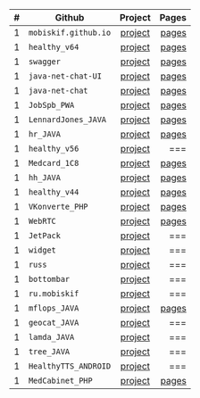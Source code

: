 |#| Github        | Project       | Pages |
|---| ------------- |:-------------:| -----:|
|1|`mobiskif.github.io`|[project](https://github.com/mobiskif/mobiskif.github.io)|[pages](https://mobiskif.github.io/)|
|1|`healthy_v64`|[project](https://github.com/mobiskif/healthy_v64)|[pages](https://mobiskif.github.io/healthy_v64/)|
|1|`swagger`|[project](https://github.com/mobiskif/swagger)|[pages](https://mobiskif.github.io/swagger/)|
|1|`java-net-chat-UI`|[project](https://github.com/mobiskif/java-net-chat-UI)|[pages](https://mobiskif.github.io/java-net-chat-UI/)|
|1|`java-net-chat`|[project](https://github.com/mobiskif/java-net-chat)|[pages](https://mobiskif.github.io/java-net-chat/)|
|1|`JobSpb_PWA`|[project](https://github.com/mobiskif/JobSpb_PWA)|[pages](https://mobiskif.github.io/JobSpb_PWA/)|
|1|`LennardJones_JAVA`|[project](https://github.com/mobiskif/LennardJones_JAVA)|[pages](https://mobiskif.github.io/LennardJones_JAVA/)|
|1|`hr_JAVA`|[project](https://github.com/mobiskif/hr_JAVA)|[pages](https://mobiskif.github.io/hr_JAVA/)|
|1|`healthy_v56`|[project](https://github.com/mobiskif/healthy_v56)|===|
|1|`Medcard_1C8`|[project](https://github.com/mobiskif/Medcard_1C8)|[pages](https://mobiskif.github.io/Medcard_1C8/)|
|1|`hh_JAVA`|[project](https://github.com/mobiskif/hh_JAVA)|[pages](https://mobiskif.github.io/hh_JAVA/)|
|1|`healthy_v44`|[project](https://github.com/mobiskif/healthy_v44)|[pages](https://mobiskif.github.io/healthy_v44/)|
|1|`VKonverte_PHP`|[project](https://github.com/mobiskif/VKonverte_PHP)|[pages](https://mobiskif.github.io/VKonverte_PHP/)|
|1|`WebRTC`|[project](https://github.com/mobiskif/WebRTC)|[pages](https://mobiskif.github.io/WebRTC/)|
|1|`JetPack`|[project](https://github.com/mobiskif/JetPack)|===|
|1|`widget`|[project](https://github.com/mobiskif/widget)|===|
|1|`russ`|[project](https://github.com/mobiskif/russ)|===|
|1|`bottombar`|[project](https://github.com/mobiskif/bottombar)|===|
|1|`ru.mobiskif`|[project](https://github.com/mobiskif/ru.mobiskif)|===|
|1|`mflops_JAVA`|[project](https://github.com/mobiskif/mflops_JAVA)|[pages](https://mobiskif.github.io/mflops_JAVA/)|
|1|`geocat_JAVA`|[project](https://github.com/mobiskif/geocat_JAVA)|===|
|1|`lamda_JAVA`|[project](https://github.com/mobiskif/lamda_JAVA)|===|
|1|`tree_JAVA`|[project](https://github.com/mobiskif/tree_JAVA)|===|
|1|`HealthyTTS_ANDROID`|[project](https://github.com/mobiskif/HealthyTTS_ANDROID)|===|
|1|`MedCabinet_PHP`|[project](https://github.com/mobiskif/MedCabinet_PHP)|[pages](https://mobiskif.github.io/MedCabinet_PHP/)|


<!--
# Проекты

### Работа в СПб (PWA)
<img src="https://github.com/mobiskif/JobSpb_PWA/raw/master/2.png" width="50%" />

[Репозиторий на Git Hub](https://github.com/mobiskif/JobSpb_PWA)

[Приложение на Github Pages](https://mobiskif.github.io/JobSpb_PWA)
<br/>
<br/>

### Запись к врачу по ОМС в Санкт-Петербурге (Android)
<img src="https://github.com/mobiskif/Healthy_ANDROID/raw/master/1.png" width="50%" />

[Страница приложения](https://mobiskif.github.io/healthy_v64)

[Репозиторий](https://github.com/mobiskif/healthy_v44)

[Приложение на Google Play](https://play.google.com/store/search?q=mobiskif)

[apk](https://github.com/mobiskif/rev65/raw/master/app/release/app-release.apk)
-->

<!--
```markdown
Syntax highlighted code block

# Header 1
## Header 2
### Header 3

- Bulleted
- List

1. Numbered
2. List

**Bold** and _Italic_ and `Code` text

[Link](url) and ![Image](src)
```
-->

<!--
<br/>

[editor](https://github.com/mobiskif/mobiskif.github.io/edit/master/README.md)
-->
